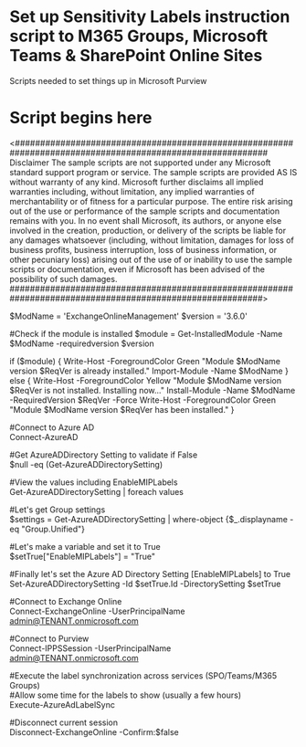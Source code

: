 # Set up Sensitivity Labels instruction script to M365 Groups, Microsoft Teams & SharePoint Online Sites
Scripts needed to set things up in Microsoft Purview

# Script begins here

<##########################################################################################################
Disclaimer
The sample scripts are not supported under any Microsoft standard support program or service.
The sample scripts are provided AS IS without warranty of any kind. Microsoft further disclaims all
implied warranties including, without limitation, any implied warranties of merchantability or of fitness
for a particular purpose. The entire risk arising out of the use or performance of the sample scripts and
documentation remains with you. In no event shall Microsoft, its authors, or anyone else involved in the
creation, production, or delivery of the scripts be liable for any damages whatsoever (including, without
limitation, damages for loss of business profits, business interruption, loss of business information,
or other pecuniary loss) arising out of the use of or inability to use the sample scripts or documentation,
even if Microsoft has been advised of the  possibility of such damages.
##########################################################################################################>


$ModName = 'ExchangeOnlineManagement'
$version = '3.6.0'

#Check if the module is installed
$module = Get-InstalledModule -Name $ModName -requiredversion $version

if ($module) {
    Write-Host -ForegroundColor Green "Module $ModName version $ReqVer is already installed."
    Import-Module -Name $ModName
} else {
    Write-Host -ForegroundColor Yellow "Module $ModName version $ReqVer is not installed. Installing now..."
    Install-Module -Name $ModName -RequiredVersion $ReqVer -Force
    Write-Host -ForegroundColor Green "Module $ModName version $ReqVer has been installed."
}

#Connect to Azure AD <BR>
Connect-AzureAD

#Get AzureADDirectory Setting to validate if False <BR>
$null -eq (Get-AzureADDirectorySetting)

#View the values including EnableMIPLabels <BR>
Get-AzureADDirectorySetting | foreach values

#Let's get Group settings <BR>
$settings = Get-AzureADDirectorySetting | where-object {$_.displayname -eq "Group.Unified"}

#Let's make a variable and set it to True <BR>
$setTrue["EnableMIPLabels"] = "True"

#Finally let's set the Azure AD Directory Setting [EnableMIPLabels] to True <BR>
Set-AzureADDirectorySetting -Id $setTrue.Id -DirectorySetting $setTrue

#Connect to Exchange Online <BR>
Connect-ExchangeOnline -UserPrincipalName admin@TENANT.onmicrosoft.com

#Connect to Purview  <BR>
Connect-IPPSSession -UserPrincipalName admin@TENANT.onmicrosoft.com

#Execute the label synchronization across services (SPO/Teams/M365 Groups) <BR>
#Allow some time for the labels to show (usually a few hours) <BR>
Execute-AzureAdLabelSync

#Disconnect current session <BR>
Disconnect-ExchangeOnline -Confirm:$false
